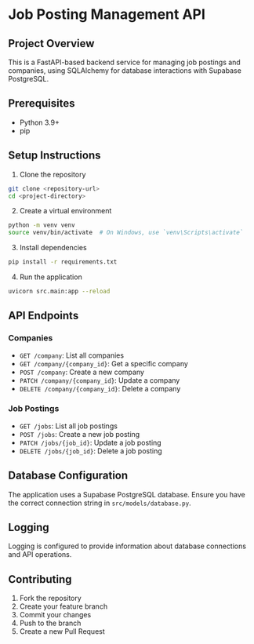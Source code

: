 # Job Posting Management API

## Project Overview
This is a FastAPI-based backend service for managing job postings and companies, using SQLAlchemy for database interactions with Supabase PostgreSQL.

## Prerequisites
- Python 3.9+
- pip

## Setup Instructions

1. Clone the repository
```bash
git clone <repository-url>
cd <project-directory>
```

2. Create a virtual environment
```bash
python -m venv venv
source venv/bin/activate  # On Windows, use `venv\Scripts\activate`
```

3. Install dependencies
```bash
pip install -r requirements.txt
```

4. Run the application
```bash
uvicorn src.main:app --reload
```

## API Endpoints

### Companies
- `GET /company`: List all companies
- `GET /company/{company_id}`: Get a specific company
- `POST /company`: Create a new company
- `PATCH /company/{company_id}`: Update a company
- `DELETE /company/{company_id}`: Delete a company

### Job Postings
- `GET /jobs`: List all job postings
- `POST /jobs`: Create a new job posting
- `PATCH /jobs/{job_id}`: Update a job posting
- `DELETE /jobs/{job_id}`: Delete a job posting

## Database Configuration
The application uses a Supabase PostgreSQL database. Ensure you have the correct connection string in `src/models/database.py`.

## Logging
Logging is configured to provide information about database connections and API operations.

## Contributing
1. Fork the repository
2. Create your feature branch
3. Commit your changes
4. Push to the branch
5. Create a new Pull Request 